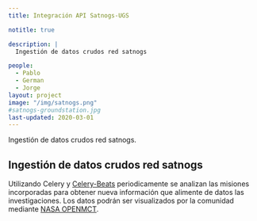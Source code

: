 ```yaml
---
title: Integración API Satnogs-UGS 

notitle: true

description: |
  Ingestión de datos crudos red satnogs

people:
  - Pablo
  - German
  - Jorge
layout: project
image: "/img/satnogs.png"
#satnogs-groundstation.jpg
last-updated: 2020-03-01
---
```


Ingestión de datos crudos red satnogs.

## Ingestión de datos crudos red satnogs

Utilizando Celery y <a href="https://docs.celeryproject.org/en/latest/userguide/periodic-tasks.html">Celery-Beats</a> periodicamente se analizan las misiones incorporadas para obtener nueva información que alimente de datos las investigaciones. Los datos podrán ser visualizados por la comunidad mediante <a href="https://nasa.github.io/openmct/">NASA OPENMCT</a>.
